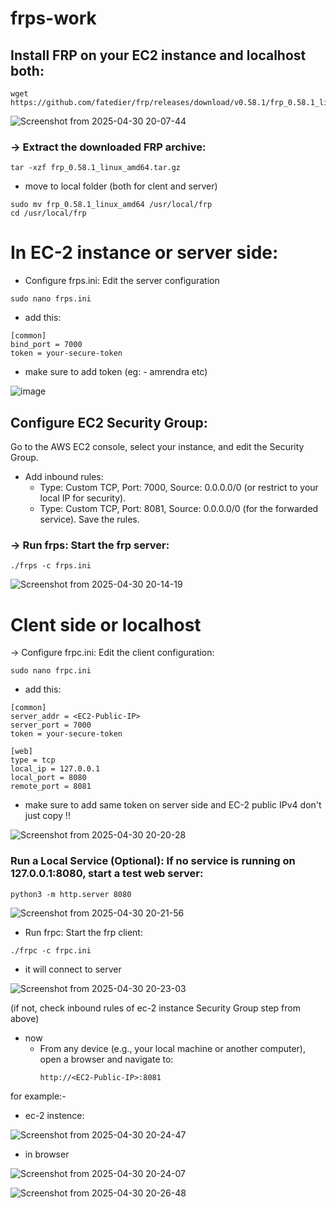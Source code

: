 # frps-work
## Install FRP on your EC2 instance and localhost both:
```
wget https://github.com/fatedier/frp/releases/download/v0.58.1/frp_0.58.1_linux_amd64.tar.gz

```

![Screenshot from 2025-04-30 20-07-44](https://github.com/user-attachments/assets/58b04d52-3c15-47c9-af81-4889286534e3)

### -> Extract the downloaded FRP archive:
```
tar -xzf frp_0.58.1_linux_amd64.tar.gz
```

 - move to local folder (both for clent and server)
```
sudo mv frp_0.58.1_linux_amd64 /usr/local/frp
cd /usr/local/frp
```
# In EC-2 instance or server side:
 - Configure frps.ini: Edit the server configuration
```
sudo nano frps.ini
```

 - add this:
 ```
[common]
bind_port = 7000
token = your-secure-token
```
- make sure to add token (eg: - amrendra etc)

![image](https://github.com/user-attachments/assets/a709e91a-e30b-44e0-bcd1-3b80230c8872)

## Configure EC2 Security Group:
Go to the AWS EC2 console, select your instance, and edit the Security Group.
- Add inbound rules:
  - Type: Custom TCP, Port: 7000, Source: 0.0.0.0/0 (or restrict to your local IP for security).
  - Type: Custom TCP, Port: 8081, Source: 0.0.0.0/0 (for the forwarded service).
Save the rules.

### -> Run frps: Start the frp server:
```
./frps -c frps.ini
```

![Screenshot from 2025-04-30 20-14-19](https://github.com/user-attachments/assets/ba442e25-c649-4a50-8a71-baa4bebad262)


# Clent side or localhost
-> Configure frpc.ini: Edit the client configuration:
```
sudo nano frpc.ini
```
- add this:
```
[common]
server_addr = <EC2-Public-IP>
server_port = 7000
token = your-secure-token

[web]
type = tcp
local_ip = 127.0.0.1
local_port = 8080
remote_port = 8081
```
- make sure to add same token on server side and EC-2 public IPv4 don't just copy !!

![Screenshot from 2025-04-30 20-20-28](https://github.com/user-attachments/assets/cacc1577-7d2e-47d8-89c5-7353edcf0878)
  
### Run a Local Service (Optional): If no service is running on 127.0.0.1:8080, start a test web server:
```
python3 -m http.server 8080
```

![Screenshot from 2025-04-30 20-21-56](https://github.com/user-attachments/assets/d6089fd3-4524-4f14-8b47-469c2275b2d8)

- Run frpc: Start the frp client:
```
./frpc -c frpc.ini
```


- it will connect to server

![Screenshot from 2025-04-30 20-23-03](https://github.com/user-attachments/assets/3613333f-21d1-436f-9f81-2d1d7d6ca3c9)

(if not, check inbound rules of ec-2 instance Security Group step from above)

- now
   - From any device (e.g., your local machine or another computer), open a browser and navigate to:
     ```
     http://<EC2-Public-IP>:8081
     ```
for example:-
- ec-2 instence:

![Screenshot from 2025-04-30 20-24-47](https://github.com/user-attachments/assets/dbd8f80a-ee0b-42ed-93d7-74a37d22a44b)

- in browser

![Screenshot from 2025-04-30 20-24-07](https://github.com/user-attachments/assets/c799690f-3d0b-4be0-9516-c83120b290b0)

![Screenshot from 2025-04-30 20-26-48](https://github.com/user-attachments/assets/0a6c94e8-0419-4573-a332-e311c5f1b227)



     
